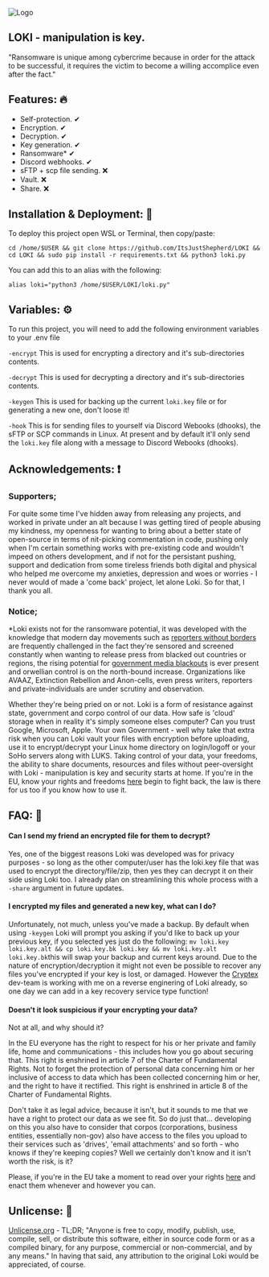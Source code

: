 ![Logo](https://media.discordapp.net/attachments/989648770138513448/1045430527034929152/Loki_icon.png?width=400&height=400)
## LOKI - manipulation is key.

"Ransomware is unique among cybercrime because in order for the attack to be successful, it requires the victim to become a willing accomplice even after the fact."
## Features: 🔥

- Self-protection. ✔
- Encryption. ✔
- Decryption. ✔
- Key generation. ✔
- Ransomware* ✔
- Discord webhooks. ✔
- sFTP + scp file sending. ❌
- Vault. ❌
- Share. ❌
## Installation & Deployment: 💾

To deploy this project open WSL or Terminal, then copy/paste:

```cd /home/$USER && git clone https://github.com/ItsJustShepherd/LOKI && cd LOKI && sudo pip install -r requirements.txt && python3 loki.py```

You can add this to an alias with the following:

```alias loki="python3 /home/$USER/LOKI/loki.py"```
## Variables: ⚙

To run this project, you will need to add the following environment variables to your .env file

`-encrypt`
This is used for encrypting a directory and it's sub-directories contents.

`-decrypt`
This is used for decrypting a directory and it's sub-directories contents.

`-keygen`
This is used for backing up the current ```loki.key``` file or for generating a new one, don't loose it!

`-hook`
This is for sending files to yourself via Discord Webooks (dhooks), the sFTP or SCP commands in Linux. At present and by default it'll only send the ```loki.key``` file along with a message to Discord Webooks (dhooks).
## Acknowledgements: ❗
### Supporters;
 For quite some time I've hidden away from releasing any projects, and worked in private under an alt because I was getting tired of people abusing my kindness, my openness for wanting to bring about a better state of open-source in terms of nit-picking commentation in code, pushing only when I'm certain something works with pre-existing code and wouldn't impeed on others development, and if not for the persistant pushing, support and dedication from some tireless friends both digital and physical who helped me overcome my anxieties, depression and woes or worries - I never would of made a 'come back' project, let alone Loki.
  So for that, I thank you all.
### Notice;
 *Loki exists not for the ransomware potential, it was developed with the knowledge that modern day movements such as [reporters without borders](https://rsf.org/en) are frequently challenged in the fact they're sensored and screened constantly when wanting to release press from blacked out countries or regions, the rising potential for [government media blackouts](https://en.wikipedia.org/wiki/Media_blackout) is ever present and orwellian control is on the north-bound increase.  Organizations like AVAAZ, Extinction Rebellion and Anon-cells, even press writers, reporters and private-individuals are under scrutiny and observation.
 
 Whether they're being pried on or not.  Loki is a form of resistance against state, government and corpo control of our data.  How safe is 'cloud' storage when in reality it's simply someone elses computer?  Can you trust Google, Microsoft, Apple. Your own Government - well why take that extra risk when you can Loki vault your files with encryption before uploading, use it to encrypt/decrypt your Linux home directory on login/logoff or your SoHo servers along with LUKS.  Taking control of your data, your freedoms, the ability to share documents, resources and files without peer-oversight with Loki - manipulation is key and security starts at home.  If you're in the EU, know your rights and freedoms [here](https://ec.europa.eu/info/aid-development-cooperation-fundamental-rights/your-rights-eu_en) begin to fight back, the law is there for us too if you know how to use it.
## FAQ: 📣
#### Can I send my friend an encrypted file for them to decrypt?

Yes, one of the biggest reasons Loki was developed was for privacy purposes - so long as the other computer/user has the loki.key file that was used to encrypt the directory/file/zip, then yes they can decrypt it on their side using Loki too.  I already plan on streamlining this whole process with a ```-share``` argument in future updates. 

#### I encrypted my files and generated a new key, what can I do?

Unfortunately, not much, unless you've made a backup.  By default when using ```-keygen``` Loki will prompt you asking if you'd like to back up your previous key, if you selected yes just do the following:
```mv loki.key loki.key.alt && cp loki.key.bk loki.key && mv loki.key.alt loki.key.bk```this will swap your backup and current keys around. Due to the nature of encryption/decryption it might not even be possible to recover any files you've encrypted if your key is lost, or damaged. However the [Cryptex](https://github.com/SSGorg/Cryptex) dev-team is working with me on a reverse enginering of Loki already, so one day we can add in a key recovery service type function!

#### Doesn't it look suspicious if your encrypting your data?

Not at all, and why should it?

In the EU everyone has the right to respect for his or her private and family life, home and communications - this includes how you go about securing that.
This right is enshrined in article 7 of the Charter of Fundamental Rights. Not to forget the protection of personal data concerning him or her inclusive of access to data which has been collected concerning him or her, and the right to have it rectified.
This right is enshrined in article 8 of the Charter of Fundamental Rights.

Don't take it as legal advice, because it isn't, but it sounds to me that we have a right to protect our data as we see fit. So do just that...
 developing on this you also have to consider that corpos (corporations, business entities, essentially non-gov) also have access to the files you upload to their services such as 'drives', 'email attachments' and so forth - who knows if they're keeping copies?
  Well we certainly don't know and it isn't worth the risk, is it?

Please, if you're in the EU take a moment to read over your rights [here](https://ec.europa.eu/info/aid-development-cooperation-fundamental-rights/your-rights-eu_en) and enact them whenever and however you can.
## Unlicense: 📃

[Unlicense.org](https://unlicense.org/) - TL;DR; "Anyone is free to copy, modify, publish, use, compile, sell, or
distribute this software, either in source code form or as a compiled
binary, for any purpose, commercial or non-commercial, and by any
means." In having that said, any attribution to the original Loki would be appreciated, of course.
